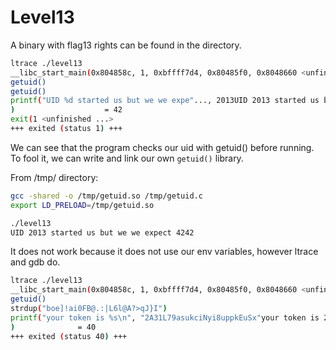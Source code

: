 # Level13

A binary with flag13 rights can be found in the directory.

```bash
ltrace ./level13
__libc_start_main(0x804858c, 1, 0xbffff7d4, 0x80485f0, 0x8048660 <unfinished ...>
getuid()                                                               = 2013
getuid()                                                               = 2013
printf("UID %d started us but we we expe"..., 2013UID 2013 started us but we we expect 4242
)                    = 42
exit(1 <unfinished ...>
+++ exited (status 1) +++
```

We can see that the program checks our uid with getuid() before running. To fool it, we can write and link our own `getuid()` library.

From /tmp/ directory:

```bash
gcc -shared -o /tmp/getuid.so /tmp/getuid.c
export LD_PRELOAD=/tmp/getuid.so

./level13
UID 2013 started us but we we expect 4242
```

It does not work because it does not use our env variables, however ltrace and gdb do.

```bash
ltrace ./level13
__libc_start_main(0x804858c, 1, 0xbffff7d4, 0x80485f0, 0x8048660 <unfinished ...>
getuid()                                                               = 4242
strdup("boe]!ai0FB@.:|L6l@A?>qJ}I")                                    = 0x0804b008
printf("your token is %s\n", "2A31L79asukciNyi8uppkEuSx"your token is 2A31L79asukciNyi8uppkEuSx
)              = 40
+++ exited (status 40) +++
```